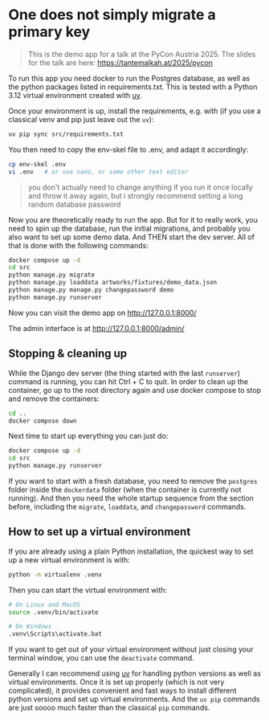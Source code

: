 # One does not simply migrate a primary key
> This is the demo app for a talk at the PyCon Austria 2025.
> The slides for the talk are here: https://tantemalkah.at/2025/pycon

To run this app you need docker to run the Postgres database, as well
as the python packages listed in requirements.txt. This is tested with
a Python 3.12 virtual environment created with
[uv](https://docs.astral.sh/uv/).

Once your environment is up, install the requirements, e.g. with
(if you use a classical venv and pip just leave out the `uv`):
```bash
uv pip sync src/requirements.txt
```

You then need to copy the env-skel file to .env, and adapt it accordingly:

```bash
cp env-skel .env
vi .env   # or use nano, or some other text editor
```

> you don't actually need to change anything if you run it once
> locally and throw it away again, but i strongly recommend setting
> a long random database password

Now you are theoretically ready to run the app. But for it to really work, you need
to spin up the database, run the initial migrations, and probably you also want
to set up some demo data. And THEN start the dev server. All of that is done with
the following commands:

```bash
docker compose up -d
cd src
python manage.py migrate
python manage.py loaddata artworks/fixtures/demo_data.json
python manage.py manage.py changepassword demo
python manage.py runserver
```

Now you can visit the demo app on http://127.0.0.1:8000/

The admin interface is at http://127.0.0.1:8000/admin/

## Stopping & cleaning up

While the Django dev server (the thing started with the last `runserver`) command
is running, you can hit Ctrl + C to quit. In order to clean up the container, go
up to the root directory again and use docker compose to stop and remove the
containers:

```bash
cd ..
docker compose down
```

Next time to start up everything you can just do:

```bash
docker compose up -d
cd src
python manage.py runserver
```

If you want to start with a fresh database, you need to remove the `postgres`
folder inside the `dockerdata` folder (when the container is currently not
running). And then you need the whole startup sequence from the section before,
including the `migrate`, `loaddata`, and `changepassword` commands.

## How to set up a virtual environment

If you are already using a plain Python installation, the quickest way to set
up a new virtual environment is with:

```bash
python -m virtualenv .venv
```

Then you can start the virtual environment with:

```bash
# On Linux and MacOS
source .venv/bin/activate

# On Windows
.venv\Scripts\activate.bat
```

If you want to get out of your virtual environment without just closing your
terminal window, you can use the `deactivate` command.

Generally I can recommend using [uv](https://docs.astral.sh/uv/) for
handling python versions as well as virtual environments. Once it is
set up properly (which is not very complicated), it provides convenient
and fast ways to install different python versions and set up virtual
environments. And the `uv pip` commands are just soooo much faster
than the classical `pip` commands.